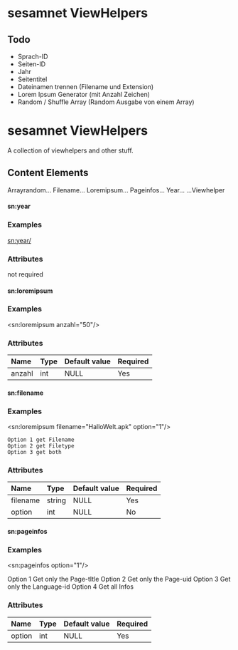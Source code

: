 sesamnet ViewHelpers
=========

Todo
---------------
- Sprach-ID
- Seiten-ID
- Jahr
- Seitentitel
- Dateinamen trennen (Filename und Extension)
- Lorem Ipsum Generator (mit Anzahl Zeichen)
- Random / Shuffle Array (Random Ausgabe von einem Array)

sesamnet ViewHelpers
===============================
A collection of viewhelpers and other stuff.


## Content Elements
Arrayrandom...
Filename...
Loremipsum...
Pageinfos...
Year...
...Viewhelper




#### sn:year

### Examples

<sn:year/>



### Attributes
not required


#### sn:loremipsum

### Examples

<sn:loremipsum anzahl="50"/>



### Attributes
| Name          | Type      | Default value | Required  |
|:--------------|:----------|:--------------|:----------|
| anzahl        | int       | NULL          | Yes       |


#### sn:filename

### Examples

<sn:loremipsum filename="HalloWelt.apk" option="1"/>

    Option 1 get Filename
    Option 2 get Filetype
    Option 3 get both

### Attributes
| Name          | Type      | Default value | Required  |
|:--------------|:----------|:--------------|:----------|
| filename      | string    | NULL          | Yes       |
| option        | int       | NULL          | No        |


#### sn:pageinfos

### Examples

<sn:pageinfos option="1"/>

   Option 1 Get only the Page-tItle
   Option 2 Get only the Page-uid
   Option 3 Get only the Language-id
   Option 4 Get all Infos

### Attributes
| Name          | Type      | Default value | Required  |
|:--------------|:----------|:--------------|:----------|
| option        | int       | NULL          | Yes       |





